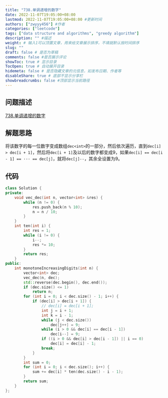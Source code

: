 ```yaml
---
title: "738.单调递增的数字"
date: 2022-11-07T19:05:00+08:00
lastmod: 2022-11-07T19:05:00+08:00 #更新时间
authors: ["zwyyy456"] #作者
categories: ["leetcode"]
tags: ["data structure and algorithms", "greedy algorithm"]
description: "" #描述
weight: # 输入1可以顶置文章，用来给文章展示排序，不填就默认按时间排序
slug: ""
draft: false # 是否为草稿
comments: false #是否展示评论
showToc: true # 显示目录
TocOpen: true # 自动展开目录
hidemeta: false # 是否隐藏文章的元信息，如发布日期、作者等
disableShare: true # 底部不显示分享栏
showbreadcrumbs: false #顶部显示当前路径
---
```

## 问题描述
[738.单调递增的数字](https://leetcode.cn/problems/monotone-increasing-digits/)

## 解题思路
将该数字的每一位数字变成数组`dec<int>`的一部分，然后依次遍历，直到`dec[i] > dec[i + 1]`，然后将`dec[i + 1]`及以后的数字都变成9，如果`dec[i] == dec[i - 1] == ··· == dec[j]`，就将`dec[j]--`，其余全设置为9。

## 代码
```cpp
class Solution {
private:
    void vec_dec(int n, vector<int> &res) {
        while (n != 0) {
            res.push_back(n % 10);
            n = n / 10;
        }
    }
    int ten(int i) {
        int res = 1;
        while (i != 0) {
            i--;
            res *= 10;
        }
        return res;  
    }
public:
    int monotoneIncreasingDigits(int n) {
        vector<int> dec;
        vec_dec(n, dec);
        std::reverse(dec.begin(), dec.end());
        if (dec.size() <= 1)
            return n;
        for (int i = 0; i < dec.size() - 1; i++) {
            if (dec[i] > dec[i + 1]) {
                // dec[i] = dec[i + 1];
                int j = i + 1;
                int k = i - 1;
                while (j < dec.size())
                    dec[j++] = 9;
                while (i > 0 && dec[i] == dec[i - 1])
                    dec[i--] = 9;
                if ((i > 0 && dec[i] > dec[i - 1]) || i == 0)
                    dec[i] = dec[i] - 1;
                break;
            }      
        }
        int sum = 0;
        for (int i = 0; i < dec.size(); i++) {
            sum += dec[i] * ten(dec.size() - i - 1);
        }
        return sum;
    }
};
```





